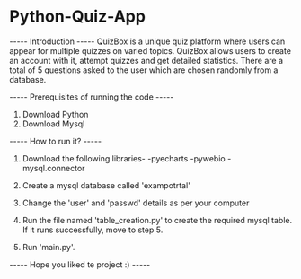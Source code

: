 # Python-Quiz-App

----- Introduction -----
QuizBox is a unique quiz platform where users can appear for multiple quizzes on varied topics. 
QuizBox allows users to create an account with it, attempt quizzes and get detailed statistics. 
There are a total of 5 questions asked to the user which are chosen randomly from a database. 

----- Prerequisites of running the code -----
1. Download Python
2. Download Mysql

----- How to run it? -----
1. Download the following libraries-
-pyecharts
-pywebio
-mysql.connector

2. Create a mysql database called 'exampotrtal'

3. Change the 'user' and 'passwd' details as per your computer

4. Run the file named 'table_creation.py' to create the required mysql table. If it runs successfully, move to step 5.

5. Run 'main.py'.

----- Hope you liked te project :) -----
